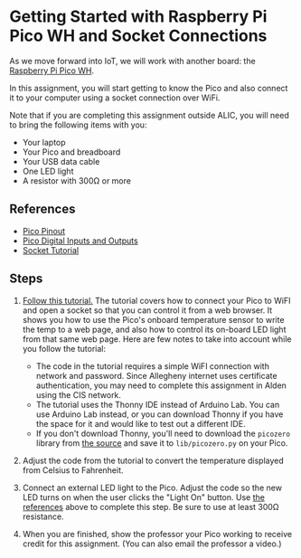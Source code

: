 # Getting Started with Raspberry Pi Pico WH and Socket Connections

As we move forward into IoT, we will work with another board: the [Raspberry Pi Pico WH](https://www.raspberrypi.com/documentation/microcontrollers/raspberry-pi-pico.html#raspberry-pi-pico-w-and-pico-wh).

In this assignment, you will start getting to know the Pico and also connect it to your computer using a socket connection over WiFi.

Note that if you are completing this assignment outside ALIC, you will need to bring the following items with you:

- Your laptop
- Your Pico and breadboard
- Your USB data cable
- One LED light
- A resistor with 300Ω or more

## References

- [Pico Pinout](https://datasheets.raspberrypi.com/picow/PicoW-A4-Pinout.pdf?_gl=1*1hl5e8g*_ga*MzUyNDQ3NTAwLjE3MDg0NTU5MjE.*_ga_22FD70LWDS*MTcxMDE5NDYzMy4zLjAuMTcxMDE5NDYzMy4wLjAuMA..)
- [Pico Digital Inputs and Outputs](https://projects.raspberrypi.org/en/projects/getting-started-with-the-pico/6)
- [Socket Tutorial](https://projects.raspberrypi.org/en/projects/get-started-pico-w/0)

## Steps

1.  [Follow this tutorial.](https://projects.raspberrypi.org/en/projects/get-started-pico-w/0) The tutorial covers how to connect your Pico to WiFI and open a socket so that you can control it from a web browser. It shows you how to use the Pico's onboard temperature sensor to write the temp to a web page, and also how to control its on-board LED light from that same web page. Here are few notes to take into account while you follow the tutorial:

    - The code in the tutorial requires a simple WiFI connection with network and password. Since Allegheny internet uses certificate authentication, you may need to complete this assignment in Alden using the CIS network. 
    - The tutorial uses the Thonny IDE instead of Arduino Lab. You can use Arduino Lab instead, or you can download Thonny if you have the space for it and would like to test out a different IDE.
    - If you don't download Thonny, you'll need to download the `picozero` library from [the source](https://raw.githubusercontent.com/RaspberryPiFoundation/picozero/master/picozero/picozero.py?token=GHSAT0AAAAAABRLTKWZCT53CGKBFHMJGE54YSC762A) and save it to `lib/picozero.py` on your Pico. 

2. Adjust the code from the tutorial to convert the temperature displayed from Celsius to Fahrenheit.

3. Connect an external LED light to the Pico. Adjust the code so the new LED turns on when the user clicks the "Light On" button. Use [the references](https://projects.raspberrypi.org/en/projects/get-started-pico-w/0) above to complete this step. Be sure to use at least 300Ω resistance. 

4. When you are finished, show the professor your Pico working to receive credit for this assignment. (You can also email the professor a video.)
